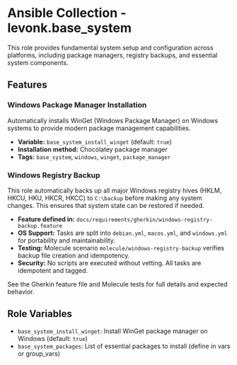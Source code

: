 # Ansible Collection - levonk.base_system

This role provides fundamental system setup and configuration across platforms, including package managers, registry backups, and essential system components.

## Features

### Windows Package Manager Installation

Automatically installs WinGet (Windows Package Manager) on Windows systems to provide modern package management capabilities.

- **Variable:** `base_system_install_winget` (default: `true`)
- **Installation method:** Chocolatey package manager
- **Tags:** `base_system`, `windows`, `winget`, `package_manager`

### Windows Registry Backup

This role automatically backs up all major Windows registry hives (HKLM, HKCU, HKU, HKCR, HKCC) to `C:\backup` before making any system changes. This ensures that system state can be restored if needed.

- **Feature defined in:** `docs/requirements/gherkin/windows-registry-backup.feature`
- **OS Support:** Tasks are split into `debian.yml`, `macos.yml`, and `windows.yml` for portability and maintainability.
- **Testing:** Molecule scenario `molecule/windows-registry-backup` verifies backup file creation and idempotency.
- **Security:** No scripts are executed without vetting. All tasks are idempotent and tagged.

See the Gherkin feature file and Molecule tests for full details and expected behavior.

## Role Variables

- `base_system_install_winget`: Install WinGet package manager on Windows (default: `true`)
- `base_system_packages`: List of essential packages to install (define in vars or group_vars)
